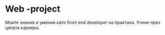﻿# Web -project 
 Моите знания и умения като front end developer на практика. Учене през цялата кариера.

